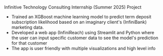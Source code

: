 Infinitive Technology Consulting Internship (Summer 2025) Project

- Trained an XGBoost machine learning model to predict term deposit subscription likelihood based on an imaginary client's (InfiniBank) marketing data. 
- Developed a web app (InfiniReach) using Streamlit and Python where the user can input specific customer data to see the model's prediction for that customer
- The app is user friendly with multiple visualizations and high level info 
